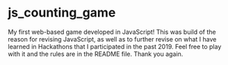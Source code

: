 # js_counting_game
My first web-based game developed in JavaScript! This was build of the reason for revising JavaScript, as well as to further revise on what I have learned in Hackathons that I participated in the past 2019. Feel free to play with it and the rules are in the README file. Thank you again.
